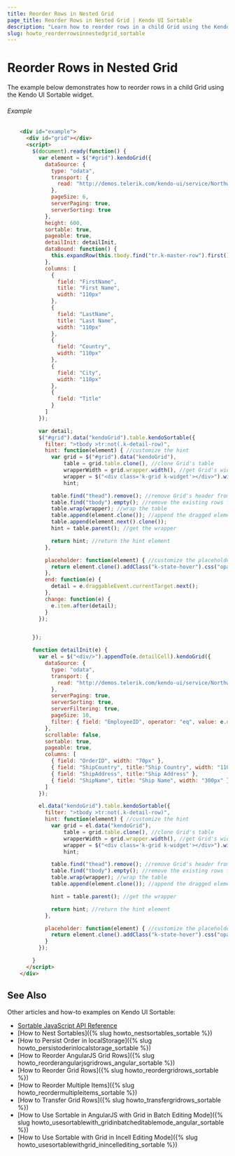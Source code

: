 ```yaml
---
title: Reorder Rows in Nested Grid
page_title: Reorder Rows in Nested Grid | Kendo UI Sortable
description: "Learn how to reorder rows in a child Grid using the Kendo UI Sortable widget."
slug: howto_reorderrowsinnestedgrid_sortable
---
```


# Reorder Rows in Nested Grid

The example below demonstrates how to reorder rows in a child Grid using the Kendo UI Sortable widget.

###### Example

```html
    <div id="example">
      <div id="grid"></div>
      <script>
        $(document).ready(function() {
          var element = $("#grid").kendoGrid({
            dataSource: {
              type: "odata",
              transport: {
                read: "http://demos.telerik.com/kendo-ui/service/Northwind.svc/Employees"
              },
              pageSize: 6,
              serverPaging: true,
              serverSorting: true
            },
            height: 600,
            sortable: true,
            pageable: true,
            detailInit: detailInit,
            dataBound: function() {
              this.expandRow(this.tbody.find("tr.k-master-row").first());
            },
            columns: [
              {
                field: "FirstName",
                title: "First Name",
                width: "110px"
              },
              {
                field: "LastName",
                title: "Last Name",
                width: "110px"
              },
              {
                field: "Country",
                width: "110px"
              },
              {
                field: "City",
                width: "110px"
              },
              {
                field: "Title"
              }
            ]
          });

          var detail;
          $("#grid").data("kendoGrid").table.kendoSortable({
            filter: ">tbody >tr:not(.k-detail-row)",
            hint: function(element) { //customize the hint
              var grid = $("#grid").data("kendoGrid"),
                  table = grid.table.clone(), //clone Grid's table
                  wrapperWidth = grid.wrapper.width(), //get Grid's width
                  wrapper = $("<div class='k-grid k-widget'></div>").width(wrapperWidth),
                  hint;

              table.find("thead").remove(); //remove Grid's header from the hint
              table.find("tbody").empty(); //remove the existing rows from the hint
              table.wrap(wrapper); //wrap the table
              table.append(element.clone()); //append the dragged element
              table.append(element.next().clone());
              hint = table.parent(); //get the wrapper

              return hint; //return the hint element
            },

            placeholder: function(element) { //customize the placeholder
              return element.clone().addClass("k-state-hover").css("opacity", 0.65);
            },
            end: function(e) {
              detail = e.draggableEvent.currentTarget.next();
            },
            change: function(e) {
              e.item.after(detail);
            }
          });


        });

        function detailInit(e) {
          var el = $("<div/>").appendTo(e.detailCell).kendoGrid({
            dataSource: {
              type: "odata",
              transport: {
                read: "http://demos.telerik.com/kendo-ui/service/Northwind.svc/Orders"
              },
              serverPaging: true,
              serverSorting: true,
              serverFiltering: true,
              pageSize: 10,
              filter: { field: "EmployeeID", operator: "eq", value: e.data.EmployeeID }
            },
            scrollable: false,
            sortable: true,
            pageable: true,
            columns: [
              { field: "OrderID", width: "70px" },
              { field: "ShipCountry", title:"Ship Country", width: "110px" },
              { field: "ShipAddress", title:"Ship Address" },
              { field: "ShipName", title: "Ship Name", width: "300px" }
            ]
          });

          el.data("kendoGrid").table.kendoSortable({
            filter: ">tbody >tr:not(.k-detail-row)",
            hint: function(element) { //customize the hint
              var grid = el.data("kendoGrid"),
                  table = grid.table.clone(), //clone Grid's table
                  wrapperWidth = grid.wrapper.width(), //get Grid's width
                  wrapper = $("<div class='k-grid k-widget'></div>").width(wrapperWidth),
                  hint;

              table.find("thead").remove(); //remove Grid's header from the hint
              table.find("tbody").empty(); //remove the existing rows from the hint
              table.wrap(wrapper); //wrap the table
              table.append(element.clone()); //append the dragged element

              hint = table.parent(); //get the wrapper

              return hint; //return the hint element
            },

            placeholder: function(element) { //customize the placeholder
              return element.clone().addClass("k-state-hover").css("opacity", 0.65);
            }
          });

        }
      </script>
    </div>
```

## See Also

Other articles and how-to examples on Kendo UI Sortable:

* [Sortable JavaScript API Reference](/api/javascript/ui/sortable)
* [How to Nest Sortables]({% slug howto_nestsortables_sortable %})
* [How to Persist Order in localStorage]({% slug howto_persistoderinlocalstorage_sortable %})
* [How to Reorder AngularJS Grid Rows]({% slug howto_reorderangularjsgridrows_angular_sortable %})
* [How to Reorder Grid Rows]({% slug howto_reordergridrows_sortable %})
* [How to Reorder Multiple Items]({% slug howto_reordermultipleitems_sortable %})
* [How to Transfer Grid Rows]({% slug howto_transfergridrows_sortable %})
* [How to Use Sortable in AngularJS with Grid in Batch Editing Mode]({% slug howto_usesortablewith_gridinbatcheditablemode_angular_sortable %})
* [How to Use Sortable with Grid in Incell Editing Mode]({% slug howto_usesortablewithgrid_inincellediting_sortable %})
